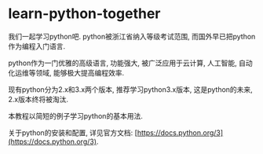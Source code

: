 # learn-python-together
我们一起学习python吧. python被浙江省纳入等级考试范围, 而国外早已把python作为编程入门语言.

python作为一门优雅的高级语言, 功能强大, 被广泛应用于云计算, 人工智能, 自动化运维等领域, 能够极大提高编程效率.

现有python分为2.x和3.x两个版本, 推荐学习python3.x版本, 这是python的未来, 2.x版本终将被淘汰.

本教程以简短的例子学习python的基本用法.

关于python的安装和配置, 详见官方文档: [https://docs.python.org/3](https://docs.python.org/3).

